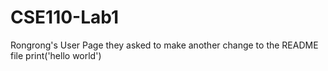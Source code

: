 # CSE110-Lab1
Rongrong's User Page
they asked to make another change to the README file
print('hello world')